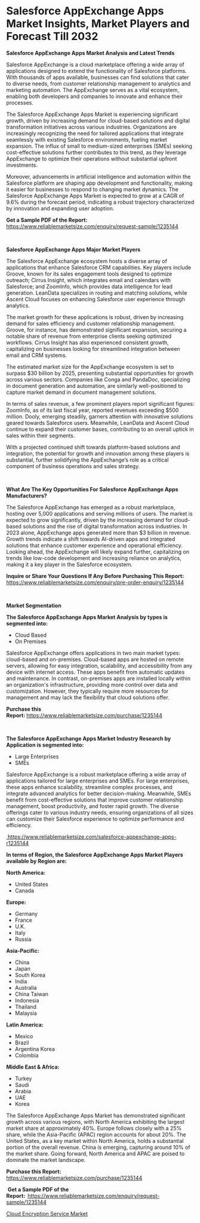 <p><h1>Salesforce AppExchange Apps Market Insights, Market Players and Forecast Till 2032</h1></p><p><strong>Salesforce AppExchange Apps Market Analysis and Latest Trends</strong></p>
<p><p>Salesforce AppExchange is a cloud marketplace offering a wide array of applications designed to extend the functionality of Salesforce platforms. With thousands of apps available, businesses can find solutions that cater to diverse needs, from customer relationship management to analytics and marketing automation. The AppExchange serves as a vital ecosystem, enabling both developers and companies to innovate and enhance their processes.</p><p>The Salesforce AppExchange Apps Market is experiencing significant growth, driven by increasing demand for cloud-based solutions and digital transformation initiatives across various industries. Organizations are increasingly recognizing the need for tailored applications that integrate seamlessly with existing Salesforce environments, fueling market expansion. The influx of small to medium-sized enterprises (SMEs) seeking cost-effective solutions further contributes to this trend, as they leverage AppExchange to optimize their operations without substantial upfront investments.</p><p>Moreover, advancements in artificial intelligence and automation within the Salesforce platform are shaping app development and functionality, making it easier for businesses to respond to changing market dynamics. The Salesforce AppExchange Apps Market is expected to grow at a CAGR of 9.6% during the forecast period, indicating a robust trajectory characterized by innovation and expanding user adoption.</p></p>
<p><strong>Get a Sample PDF of the Report:&nbsp;</strong> <a href="https://www.reliablemarketsize.com/enquiry/request-sample/1235144?utm_campaign=3352&utm_medium=2&utm_source=Github&utm_content=ia&utm_term=09032025&utm_id=salesforce-appexchange-apps">https://www.reliablemarketsize.com/enquiry/request-sample/1235144</a></p>
<p>&nbsp;</p>
<p><strong>Salesforce AppExchange Apps Major Market Players</strong></p>
<p><p>The Salesforce AppExchange ecosystem hosts a diverse array of applications that enhance Salesforce CRM capabilities. Key players include Groove, known for its sales engagement tools designed to optimize outreach; Cirrus Insight, which integrates email and calendars with Salesforce; and ZoomInfo, which provides data intelligence for lead generation. LeanData specializes in routing and matching solutions, while Ascent Cloud focuses on enhancing Salesforce user experience through analytics.</p><p>The market growth for these applications is robust, driven by increasing demand for sales efficiency and customer relationship management. Groove, for instance, has demonstrated significant expansion, securing a notable share of revenue from enterprise clients seeking optimized workflows. Cirrus Insight has also experienced consistent growth, capitalizing on businesses looking for streamlined integration between email and CRM systems.</p><p>The estimated market size for the AppExchange ecosystem is set to surpass $30 billion by 2025, presenting substantial opportunities for growth across various sectors. Companies like Conga and PandaDoc, specializing in document generation and automation, are similarly well-positioned to capture market demand in document management solutions.</p><p>In terms of sales revenue, a few prominent players report significant figures: ZoomInfo, as of its last fiscal year, reported revenues exceeding $500 million. Dooly, emerging steadily, garners attention with innovative solutions geared towards Salesforce users. Meanwhile, LeanData and Ascent Cloud continue to expand their customer bases, contributing to an overall uptick in sales within their segments.</p><p>With a projected continued shift towards platform-based solutions and integration, the potential for growth and innovation among these players is substantial, further solidifying the AppExchange’s role as a critical component of business operations and sales strategy.</p></p>
<p>&nbsp;</p>
<p><strong>What Are The Key Opportunities For Salesforce AppExchange Apps Manufacturers?</strong></p>
<p><p>The Salesforce AppExchange has emerged as a robust marketplace, hosting over 5,000 applications and serving millions of users. The market is expected to grow significantly, driven by the increasing demand for cloud-based solutions and the rise of digital transformation across industries. In 2023 alone, AppExchange apps generated more than $3 billion in revenue. Growth trends indicate a shift towards AI-driven apps and integrated solutions that enhance customer experience and operational efficiency. Looking ahead, the AppExchange will likely expand further, capitalizing on trends like low-code development and increasing reliance on analytics, making it a key player in the Salesforce ecosystem.</p></p>
<p><strong>Inquire or Share Your Questions If Any Before Purchasing This Report:</strong> <a href="https://www.reliablemarketsize.com/enquiry/pre-order-enquiry/1235144?utm_campaign=3352&utm_medium=2&utm_source=Github&utm_content=ia&utm_term=09032025&utm_id=salesforce-appexchange-apps">https://www.reliablemarketsize.com/enquiry/pre-order-enquiry/1235144</a></p>
<p>&nbsp;</p>
<p><strong>Market Segmentation</strong></p>
<p><strong>The Salesforce AppExchange Apps Market Analysis by types is segmented into:</strong></p>
<p><ul><li>Cloud Based</li><li>On Premises</li></ul></p>
<p><p>Salesforce AppExchange offers applications in two main market types: cloud-based and on-premises. Cloud-based apps are hosted on remote servers, allowing for easy integration, scalability, and accessibility from any device with internet access. These apps benefit from automatic updates and maintenance. In contrast, on-premises apps are installed locally within an organization's infrastructure, providing more control over data and customization. However, they typically require more resources for management and may lack the flexibility that cloud solutions offer.</p></p>
<p><strong>Purchase this Report:&nbsp;</strong><a href="https://www.reliablemarketsize.com/purchase/1235144?utm_campaign=3352&utm_medium=2&utm_source=Github&utm_content=ia&utm_term=09032025&utm_id=salesforce-appexchange-apps">https://www.reliablemarketsize.com/purchase/1235144</a></p>
<p>&nbsp;</p>
<p><strong>The Salesforce AppExchange Apps Market Industry Research by Application is segmented into:</strong></p>
<p><ul><li>Large Enterprises</li><li>SMEs</li></ul></p>
<p><p>Salesforce AppExchange is a robust marketplace offering a wide array of applications tailored for large enterprises and SMEs. For large enterprises, these apps enhance scalability, streamline complex processes, and integrate advanced analytics for better decision-making. Meanwhile, SMEs benefit from cost-effective solutions that improve customer relationship management, boost productivity, and foster rapid growth. The diverse offerings cater to various industry needs, ensuring organizations of all sizes can customize their Salesforce experience to optimize performance and efficiency.</p></p>
<p><a href="https://www.reliablemarketsize.com/salesforce-appexchange-apps-r1235144?utm_campaign=3352&utm_medium=2&utm_source=Github&utm_content=ia&utm_term=09032025&utm_id=salesforce-appexchange-apps">&nbsp;https://www.reliablemarketsize.com/salesforce-appexchange-apps-r1235144</a></p>
<p><strong>In terms of Region, the Salesforce AppExchange Apps Market Players available by Region are:</strong></p>
<p>
    <p> <strong> North America: </strong>
        <ul>
            <li>United States</li>
            <li>Canada</li>
        </ul>
        </p> 
    <p> <strong> Europe: </strong>
        <ul>
            <li>Germany</li>
            <li>France</li>
            <li>U.K.</li>
            <li>Italy</li>
            <li>Russia</li>
        </ul>
        </p> 
    <p> <strong> Asia-Pacific: </strong>
        <ul>
            <li>China</li>
            <li>Japan</li>
            <li>South Korea</li>
            <li>India</li>
            <li>Australia</li>
            <li>China Taiwan</li>
            <li>Indonesia</li>
            <li>Thailand</li>
            <li>Malaysia</li>
        </ul>
        </p> 
    <p> <strong> Latin America: </strong>
        <ul>
            <li>Mexico</li>
            <li>Brazil</li>
            <li>Argentina Korea</li>
            <li>Colombia</li>
        </ul>
        </p> 
    <p> <strong> Middle East & Africa: </strong>
        <ul>
            <li>Turkey</li>
            <li>Saudi</li>
            <li>Arabia</li>
            <li>UAE</li>
            <li>Korea</li>
        </ul>
    </p>
    </p>
<p><p>The Salesforce AppExchange Apps Market has demonstrated significant growth across various regions, with North America exhibiting the largest market share at approximately 40%. Europe follows closely with a 25% share, while the Asia-Pacific (APAC) region accounts for about 20%. The United States, as a key market within North America, holds a substantial portion of the overall revenue. China is emerging, capturing around 10% of the market share. Going forward, North America and APAC are poised to dominate the market landscape.</p></p>
<p><strong>Purchase this Report: </strong><a href="https://www.reliablemarketsize.com/purchase/1235144?utm_campaign=3352&utm_medium=2&utm_source=Github&utm_content=ia&utm_term=09032025&utm_id=salesforce-appexchange-apps">https://www.reliablemarketsize.com/purchase/1235144</a></p>
<p>&nbsp;<strong>Get a Sample PDF of the Report:&nbsp;&nbsp;</strong><a href="https://www.reliablemarketsize.com/enquiry/request-sample/1235144?utm_campaign=3352&utm_medium=2&utm_source=Github&utm_content=ia&utm_term=09032025&utm_id=salesforce-appexchange-apps">https://www.reliablemarketsize.com/enquiry/request-sample/1235144</a></p>
<p><strong></strong></p>
<p><p><a href="https://github.com/saeiddaemo/Market-Research-Report-List-1/blob/main/cloud-encryption-service-market.md?utm_campaign=3352&utm_medium=2&utm_source=Github&utm_content=ia&utm_term=09032025&utm_id=salesforce-appexchange-apps">Cloud Encryption Service Market</a></p></p>